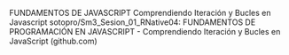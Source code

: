FUNDAMENTOS DE JAVASCRIPT
Comprendiendo Iteración y Bucles en Javascript
sotopro/Sm3_Sesion_01_RNative04: FUNDAMENTOS DE PROGRAMACIÓN EN JAVASCRIPT - Comprendiendo Iteración y Bucles en JavaScript (github.com)